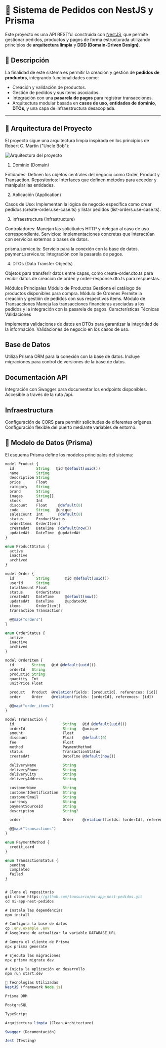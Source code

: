 # 🛒 Sistema de Pedidos con NestJS y Prisma

Este proyecto es una API RESTful construida con [NestJS](https://nestjs.com/), que permite gestionar pedidos, productos y pagos de forma estructurada utilizando principios de **arquitectura limpia** y **DDD (Domain-Driven Design)**.

## 🚀 Descripción

La finalidad de este sistema es permitir la creación y gestión de **pedidos de productos**, integrando funcionalidades como:

- Creación y validación de productos.
- Gestión de pedidos y sus ítems asociados.
- Integración con una **pasarela de pagos** para registrar transacciones.
- Arquitectura modular basada en **casos de uso**, **entidades de dominio**, **DTOs**, y una capa de infraestructura desacoplada.

---

## 🧱 Arquitectura del Proyecto

El proyecto sigue una arquitectura limpia inspirada en los principios de Robert C. Martin ("Uncle Bob"):



![Arquitectura del proyecto](./arquitectura.PNG)

1. Dominio (Domain)

Entidades: Definen los objetos centrales del negocio como Order, Product y Transaction.
Repositorios: Interfaces que definen métodos para acceder y manipular las entidades.

2. Aplicación (Application)

Casos de Uso: Implementan la lógica de negocio específica como crear pedidos (create-order.use-case.ts) y listar pedidos (list-orders.use-case.ts).

3. Infraestructura (Infrastructure)

Controladores: Manejan las solicitudes HTTP y delegan al caso de uso correspondiente.
Servicios: Implementaciones concretas que interactúan con servicios externos o bases de datos.

prisma.service.ts: Servicio para la conexión con la base de datos.
payment.service.ts: Integración con la pasarela de pagos.



4. DTOs (Data Transfer Objects)

Objetos para transferir datos entre capas, como create-order.dto.ts para recibir datos de creación de orden y order-response.dto.ts para respuestas.

Módulos Principales
Módulo de Productos
Gestiona el catálogo de productos disponibles para compra.
Módulo de Órdenes
Permite la creación y gestión de pedidos con sus respectivos items.
Módulo de Transacciones
Maneja las transacciones financieras asociadas a los pedidos y la integración con la pasarela de pagos.
Características Técnicas
Validaciones

Implementa validaciones de datos en DTOs para garantizar la integridad de la información.
Validaciones de negocio en los casos de uso.

## Base de Datos

Utiliza Prisma ORM para la conexión con la base de datos.
Incluye migraciones para control de versiones de la base de datos.

## Documentación API

Integración con Swagger para documentar los endpoints disponibles.
Accesible a través de la ruta /api.

## Infraestructura

Configuración de CORS para permitir solicitudes de diferentes orígenes.
Configuración flexible del puerto mediante variables de entorno.



## 🧾 Modelo de Datos (Prisma)

El esquema Prisma define los modelos principales del sistema:

```ts
model Product {
  id          String   @id @default(uuid())
  name        String
  description String
  price       Float
  category    String
  brand       String
  images      String[]
  stock       Int
  discount    Float     @default(0)
  code        String   @unique
  salesCount  Int       @default(0)
  status      ProductStatus
  orderItems  OrderItem[]
  createdAt   DateTime  @default(now())
  updatedAt   DateTime  @updatedAt
}

enum ProductStatus {
  active
  inactive
  archived
}

model Order {
  id          String       @id @default(uuid())
  userId      String
  totalAmount Float
  status      OrderStatus
  createdAt   DateTime     @default(now())
  updatedAt   DateTime     @updatedAt
  items       OrderItem[]
  transaction Transaction?

  @@map("orders")
}

enum OrderStatus {
  active
  inactive
  archived
}

model OrderItem {
  id        String   @id @default(uuid())
  orderId   String
  productId String
  quantity  Int
  unitPrice Float

  product   Product  @relation(fields: [productId], references: [id])
  order     Order    @relation(fields: [orderId], references: [id])

  @@map("order_items")
}

model Transaction {
  id                      String   @id @default(uuid())
  orderId                 String   @unique
  amount                  Float
  discount                Float    @default(0)
  fee                     Float
  method                  PaymentMethod
  status                  TransactionStatus
  createdAt               DateTime @default(now())

  deliveryName            String
  deliveryPhone           String
  deliveryCity            String
  deliveryAddress         String

  customerName            String
  customerIdentification  String
  customerEmail           String
  currency                String
  paymentSourceId         String
  description             String?

  order                   Order    @relation(fields: [orderId], references: [id])

  @@map("transactions")
}

enum PaymentMethod {
  credit_card
}

enum TransactionStatus {
  pending
  completed
  failed
}


# Clona el repositorio
git clone https://github.com/tuusuario/mi-app-nest-pedidos.git
cd mi-app-nest-pedidos

# Instala las dependencias
npm install

# Configura la base de datos
cp .env.example .env
# Asegúrate de actualizar la variable DATABASE_URL

# Genera el cliente de Prisma
npx prisma generate

# Ejecuta las migraciones
npx prisma migrate dev

# Inicia la aplicación en desarrollo
npm run start:dev

🧠 Tecnologías Utilizadas
NestJS (framework Node.js)

Prisma ORM

PostgreSQL

TypeScript

Arquitectura limpia (Clean Architecture)

Swagger (Documentación)

Jest (Testing)